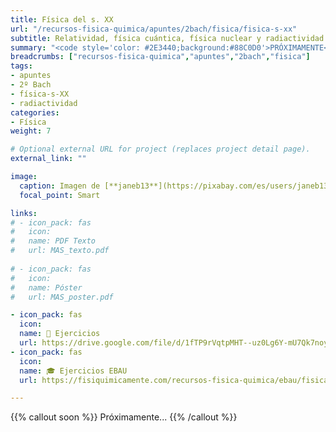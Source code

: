 ```yaml
---
title: Física del s. XX
url: "/recursos-fisica-quimica/apuntes/2bach/fisica/fisica-s-xx"
subtitle: Relatividad, física cuántica, física nuclear y radiactividad
summary: "<code style='color: #2E3440;background:#88C0D0'>PRÓXIMAMENTE</code> <br> Relatividad. Física Cuántica. Física Nuclear. Radiactividad."
breadcrumbs: ["recursos-fisica-quimica","apuntes","2bach","fisica"]
tags:
- apuntes
- 2º Bach
- física-s-XX
- radiactividad
categories:
- Física
weight: 7

# Optional external URL for project (replaces project detail page).
external_link: ""

image:
  caption: Imagen de [**janeb13**](https://pixabay.com/es/users/janeb13-725943/) en [Pixabay](https://pixabay.com/es/)
  focal_point: Smart

links:
# - icon_pack: fas
#   icon:
#   name: PDF Texto
#   url: MAS_texto.pdf
  
# - icon_pack: fas
#   icon:
#   name: Póster
#   url: MAS_poster.pdf

- icon_pack: fas
  icon:
  name: 🔗 Ejercicios
  url: https://drive.google.com/file/d/1fTP9rVqtpMHT--uz0Lg6Y-mU7Qk7noy3/view
- icon_pack: fas
  icon:
  name: 🎓 Ejercicios EBAU
  url: https://fisiquimicamente.com/recursos-fisica-quimica/ebau/fisica/por-temas/fisica-s-xx/

---
```


<!-- https://twitter.com/fqmente/status/1391641158330290177?s=20 -->

{{% callout soon %}}
Próximamente...
{{% /callout %}}